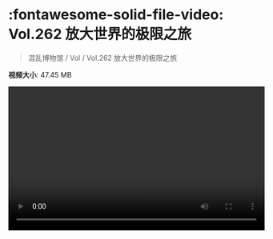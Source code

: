 # :fontawesome-solid-file-video: Vol.262 放大世界的极限之旅

> 混乱博物馆 / Vol / Vol.262 放大世界的极限之旅

**视频大小**: 47.45 MB

<video id="V-ff89d22c8b7b53901cd41c6cdb69dc2b" width="512" height="288" preload="none" playsinline webkit-playsinline></video>